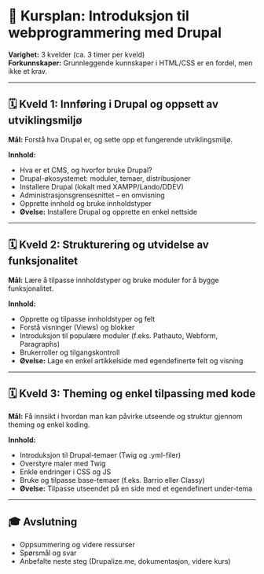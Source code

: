 # 📘 Kursplan: Introduksjon til webprogrammering med Drupal

**Varighet:** 3 kvelder (ca. 3 timer per kveld)  
**Forkunnskaper:** Grunnleggende kunnskaper i HTML/CSS er en fordel, men ikke et krav.

---

## 🗓️ Kveld 1: Innføring i Drupal og oppsett av utviklingsmiljø

**Mål:** Forstå hva Drupal er, og sette opp et fungerende utviklingsmiljø.

**Innhold:**
- Hva er et CMS, og hvorfor bruke Drupal?
- Drupal-økosystemet: moduler, temaer, distribusjoner
- Installere Drupal (lokalt med XAMPP/Lando/DDEV)
- Administrasjonsgrensesnittet – en omvisning
- Opprette innhold og bruke innholdstyper
- **Øvelse:** Installere Drupal og opprette en enkel nettside

---

## 🗓️ Kveld 2: Strukturering og utvidelse av funksjonalitet

**Mål:** Lære å tilpasse innholdstyper og bruke moduler for å bygge funksjonalitet.

**Innhold:**
- Opprette og tilpasse innholdstyper og felt
- Forstå visninger (Views) og blokker
- Introduksjon til populære moduler (f.eks. Pathauto, Webform, Paragraphs)
- Brukerroller og tilgangskontroll
- **Øvelse:** Lage en enkel artikkelside med egendefinerte felt og visning

---

## 🗓️ Kveld 3: Theming og enkel tilpassing med kode

**Mål:** Få innsikt i hvordan man kan påvirke utseende og struktur gjennom theming og enkel koding.

**Innhold:**
- Introduksjon til Drupal-temaer (Twig og .yml-filer)
- Overstyre maler med Twig
- Enkle endringer i CSS og JS
- Bruke og tilpasse base-temaer (f.eks. Barrio eller Classy)
- **Øvelse:** Tilpasse utseendet på en side med et egendefinert under-tema

---

## 🎓 Avslutning

- Oppsummering og videre ressurser
- Spørsmål og svar
- Anbefalte neste steg (Drupalize.me, dokumentasjon, videre kurs)

